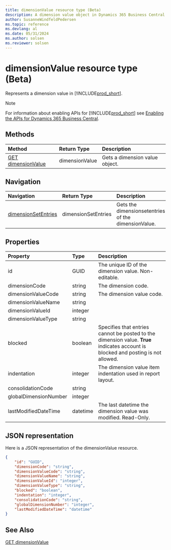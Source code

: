 ```yaml
---
title: dimensionValue resource type (Beta)
description: A dimension value object in Dynamics 365 Business Central (Beta).
author: SusanneWindfeldPedersen
ms.topic: reference
ms.devlang: al
ms.date: 05/31/2024
ms.author: solsen
ms.reviewer: solsen
---
```


# dimensionValue resource type (Beta)

<!-- START>DO_NOT_EDIT -->
<!-- IMPORTANT:Do not edit any of the content between here and the END>DO_NOT_EDIT. -->
Represents a dimension value in [!INCLUDE[prod_short](../../../includes/prod_short.md)].

> [!NOTE]
> For information about enabling APIs for [!INCLUDE[prod_short](../../../includes/prod_short.md)] see [Enabling the APIs for Dynamics 365 Business Central](../../../api-reference/v2.0/enabling-apis-for-dynamics-nav.md).

## Methods

| Method | Return Type|Description |
|:--------------------|:-----------|:-------------------------|
|[GET dimensionValue](../api/dynamics_dimensionvalue_get.md)|dimensionValue|Gets a dimension value object.|


## Navigation

| Navigation |Return Type| Description |
|:----------|:----------|:-----------------|
|[dimensionSetEntries](dynamics_dimensionsetentry.md)|dimensionSetEntries |Gets the dimensionsetentries of the dimensionValue.|

## Properties

| Property           | Type   |Description     |
|:-------------------|:-------|:---------------|
|id|GUID|The unique ID of the dimension value. Non-editable.|
|dimensionCode|string|The dimension code.|
|dimensionValueCode|string|The dimension value code.  |
|dimensionValueName|string||
|dimensionValueId|integer||
|dimensionValueType|string||
|blocked|boolean|Specifies that entries cannot be posted to the dimension value. **True** indicates account is blocked and posting is not allowed.|
|indentation|integer|The dimension value item indentation used in report layout.|
|consolidationCode|string||
|globalDimensionNumber|integer||
|lastModifiedDateTime|datetime|The last datetime the dimension value was modified. Read-Only.|

## JSON representation

Here is a JSON representation of the dimensionValue resource.


```json
{
    "id": "GUID",
    "dimensionCode": "string",
    "dimensionValueCode": "string",
    "dimensionValueName": "string",
    "dimensionValueId": "integer",
    "dimensionValueType": "string",
    "blocked": "boolean",
    "indentation": "integer",
    "consolidationCode": "string",
    "globalDimensionNumber": "integer",
    "lastModifiedDateTime": "datetime"
}
```
<!-- IMPORTANT: END>DO_NOT_EDIT -->

## See Also
[GET dimensionValue](../api/dynamics_dimensionvalue_get.md)
